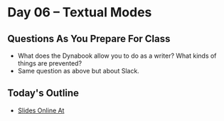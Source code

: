 # Day 06 – Textual Modes

## Questions As You Prepare For Class

* What does the Dynabook allow you to do as a writer? What kinds of things are prevented?
* Same question as above but about Slack.
	
## Today's Outline

* [Slides Online At](http://oncomouse.github.io/slides/courses/engl460/06.modes.html)